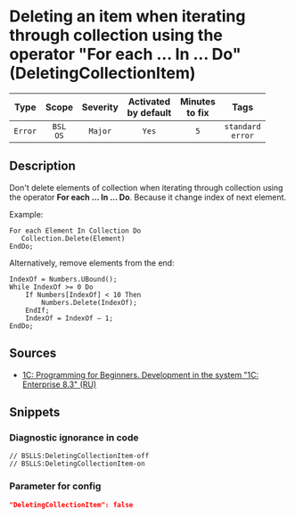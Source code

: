 # Deleting an item when iterating through collection using the operator "For each ... In ... Do" (DeletingCollectionItem)

|  Type   |        Scope        | Severity |    Activated<br>by default    |    Minutes<br>to fix    |            Tags             |
|:-------:|:-------------------:|:--------:|:-----------------------------:|:-----------------------:|:---------------------------:|
| `Error` |    `BSL`<br>`OS`    | `Major`  |             `Yes`             |           `5`           |    `standard`<br>`error`    |

<!-- Блоки выше заполняются автоматически, не трогать -->
## Description

Don't delete elements of collection when iterating through collection using the operator **For each ... In ... Do**. Because it change index of next element.

Example:

```bsl
For each Element In Collection Do
   Collection.Delete(Element)
EndDo;
```

Alternatively, remove elements from the end:

```bsl
IndexOf = Numbers.UBound();
While IndexOf >= 0 Do
    If Numbers[IndexOf] < 10 Then
        Numbers.Delete(IndexOf);
    EndIf;
    IndexOf = IndexOf – 1;
EndDo;
```

## Sources

* [1C: Programming for Beginners. Development in the system "1C: Enterprise 8.3" (RU)](https://its.1c.ru/db/pubprogforbeginners#content:88:hdoc)

## Snippets

<!-- Блоки ниже заполняются автоматически, не трогать -->
### Diagnostic ignorance in code

```bsl
// BSLLS:DeletingCollectionItem-off
// BSLLS:DeletingCollectionItem-on
```

### Parameter for config

```json
"DeletingCollectionItem": false
```
